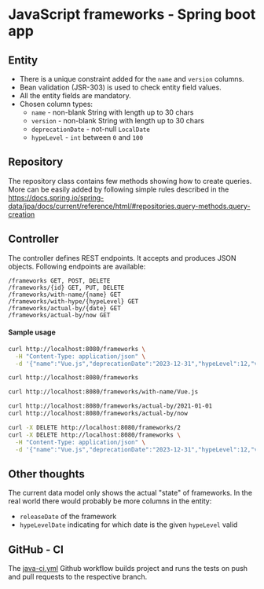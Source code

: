 # JavaScript frameworks - Spring boot app

## Entity

* There is a unique constraint added for the `name` and `version` columns.
* Bean validation (JSR-303) is used to check entity field values.
* All the entity fields are mandatory.
* Chosen column types:
  * `name` - non-blank String with length up to 30 chars
  * `version` - non-blank String with length up to 30 chars
  * `deprecationDate` - not-null `LocalDate`
  * `hypeLevel` - `int` between `0` and `100`

## Repository

The repository class contains few methods showing how to create queries.
More can be easily added by following simple rules described in the
https://docs.spring.io/spring-data/jpa/docs/current/reference/html/#repositories.query-methods.query-creation

## Controller

The controller defines REST endpoints. It accepts and produces JSON objects.
Following endpoints are available:

```
/frameworks GET, POST, DELETE
/frameworks/{id} GET, PUT, DELETE
/frameworks/with-name/{name} GET
/frameworks/with-hype/{hypeLevel} GET
/frameworks/actual-by/{date} GET
/frameworks/actual-by/now GET
```

#### Sample usage

```bash
curl http://localhost:8080/frameworks \
  -H "Content-Type: application/json" \
  -d '{"name":"Vue.js","deprecationDate":"2023-12-31","hypeLevel":12,"version":"3.1"}'

curl http://localhost:8080/frameworks

curl http://localhost:8080/frameworks/with-name/Vue.js

curl http://localhost:8080/frameworks/actual-by/2021-01-01
curl http://localhost:8080/frameworks/actual-by/now

curl -X DELETE http://localhost:8080/frameworks/2
curl -X DELETE http://localhost:8080/frameworks \
  -H "Content-Type: application/json" \
  -d '{"name":"Vue.js","deprecationDate":"2023-12-31","hypeLevel":12,"version":"3.1"}'
```

## Other thoughts

The current data model only shows the actual "state" of frameworks.
In the real world there would probably be more columns in the entity:
* `releaseDate` of the framework
* `hypeLevelDate` indicating for which date is the given `hypeLevel` valid

## GitHub - CI
The [java-ci.yml](.github/workflows/java-ci.yml) Github workflow builds project
and runs the tests on push and pull requests to the respective branch.
